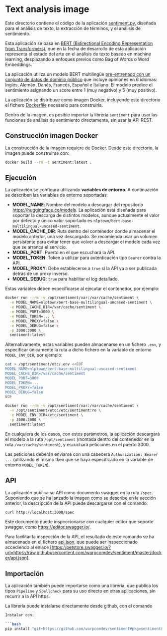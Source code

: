 # Text analysis image

Este directorio contiene el código de la aplicación [sentiment.py](sentiment.py), diseñada para el análisis de texto, la extracción de términos, y el análisis de sentimiento.

Esta aplicación se basa en [BERT (Bidirectional Encoding Representation from Transformers)](https://en.wikipedia.org/wiki/BERT_(language_model)), que en la fecha de desarrollo de esta aplicación representa el estado del arte en el análisis de texto basado en machine learning, desplazando a enfoques previos como Bag of Words o Word Embeddings.

La aplicación utiliza un modelo BERT multilingüe [pre-entrenado con un conjunto de datos de dominio público](https://huggingface.co/nlptown/bert-base-multilingual-uncased-sentiment) que incluye opiniones en 6 idiomas: Inglés, Alemán, Danés, Francés, Español e Italiano. El modelo predice el sentimiento asignando un score entre 1 (muy negativo) y 5 (muy positivo).

La aplicación se distribuye como imagen Docker, incluyendo este directorio el fichero [Dockerfile](Dockerfile) necesario para construirla.

Dentro de la imagen, es posible importar la librería `sentiment` para usar las funciones de análisis de sentimiento directamente, sin usar la API REST.

## Construcción imagen Docker

La construcción de la imagen requiere de Docker. Desde este directorio, la imagen puede construirse con:

```bash
docker build --rm -t sentiment:latest .
```

## Ejecución

La aplicación se configura utilizando **variables de entorno**. A continuación se describen las variables de entorno soportadas:

- **MODEL_NAME**: Nombre del modelo a descargar del repositorio https://huggingface.co/models. La aplicación está diseñada para soportar la descarga de distintos modelos, aunque actualmente el valor por defecto y único valor soportado es `nlptown/bert-base-multilingual-uncased-sentiment`.
- **MODEL_CACHE_DIR**: Ruta dentro del contenedor donde almacenar el modelo anterior, una vez descargado. Se recomienda usar un volumen persistente para evitar tener que volver a descargar el modelo cada vez que se arranca el servicio.
- **MODEL_PORT**: Puerto en el que escuchará la API.
- **MODEL_TOKEN**: Token a utilizar para autenticación tipo `Bearer` contra la API.
- **MODEL_PROXY**: Debe establecerse a `true` si la API va a ser publicada detrás de un proxy inverso.
- **MODEL_DEBUG**: `true` para habilitar el log detallado.

Estas variables deben especificarse al ejecutar el contenedor, por ejemplo:

```bash
docker run --rm -v /opt/sentiment/var:/var/cache/sentiment \
  -e MODEL_NAME=nlptown/bert-base-multilingual-uncased-sentiment \
  -e MODEL_CACHE_DIR=/var/cache/sentiment \
  -e MODEL_PORT=3000 \
  -e MODEL_TOKEN=... \
  -e MODEL_PROXY=false \
  -e MODEL_DEBUG=false \
  -p 3000:3000 \
  sentiment:latest
```

Alternativamente, estas variables pueden almacenarse en un fichero `.env`, y especificar únicamente la ruta a dicho fichero en la variable de entorno `MODEL_ENV_DIR`, por ejemplo:

```bash
cat > /opt/sentiment/etc/.env <<EOF
MODEL_NAME=nlptown/bert-base-multilingual-uncased-sentiment
MODEL_CACHE_DIR=/var/cache/sentiment
MODEL_PORT=3000
MODEL_TOKEN=...
MODEL_PROXY=false
MODEL_DEBUG=false
EOF

docker run --rm -v /opt/sentiment/var:/var/cache/sentiment \
  -v /opt/sentiment/etc:/etc/sentiment:ro \
  -e MODEL_ENV_DIR=/etc/sentiment \
  -p 3000:3000 \
  sentiment:latest
```

En cualquiera de los casos, con estos parámetros, la aplicación descargará el modelo a la ruta `/opt/sentiment` (montada dentro del contenedor en la ruta `/var/cache/sentiment`), y escuchará peticiones en el puerto 3000.

Las peticiones deberán enviarse con una cabecera `Authorization: Bearer ...` (utilizando el mismo tken que se haya especificado en la variable de entorno `MODEL_TOKEN`).

## API

La aplicación publica su API como documento swagger en la ruta `/spec`. Suponiendo que se ha lanzado la imagen como se describe en la sección anterior, la descripción de la API puede descargarse con el comando:

```bash
curl http://localhost:3000/spec
```

Este documento puede inspeccionarse con cualquier editor que soporte swagger, como https://editor.swagger.io/.

Para facilitar la inspección de la API, el resultado de este comando se ha almacenado en el fichero [api.json](api.json), que puede ser inspeccionado accediendo al enlace [https://petstore.swagger.io/?url=https://raw.githubusercontent.com/warpcomdev/sentiment/master/docker/api.json].

## Importación

La aplicación también puede importarse como una libreria, que publica los tipos `Pipeline` y `Spellcheck` para su uso directo en otras aplicaciones, sin recurrir a la API https.

La librería puede instalarse directamente desde github, con el comando

```bash
Instalar con:

```bash
pip install "git+https://github.com/warpcomdev/sentiment#pkg=sentiment&subdirectory=docker/sentiment"
```
